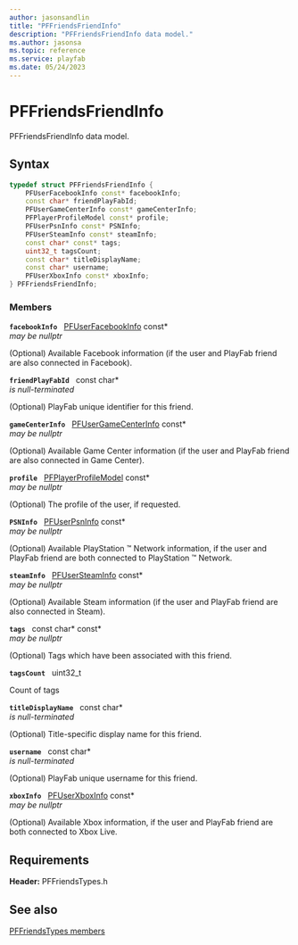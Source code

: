 ```yaml
---
author: jasonsandlin
title: "PFFriendsFriendInfo"
description: "PFFriendsFriendInfo data model."
ms.author: jasonsa
ms.topic: reference
ms.service: playfab
ms.date: 05/24/2023
---
```


# PFFriendsFriendInfo  

PFFriendsFriendInfo data model.  

## Syntax  
  
```cpp
typedef struct PFFriendsFriendInfo {  
    PFUserFacebookInfo const* facebookInfo;  
    const char* friendPlayFabId;  
    PFUserGameCenterInfo const* gameCenterInfo;  
    PFPlayerProfileModel const* profile;  
    PFUserPsnInfo const* PSNInfo;  
    PFUserSteamInfo const* steamInfo;  
    const char* const* tags;  
    uint32_t tagsCount;  
    const char* titleDisplayName;  
    const char* username;  
    PFUserXboxInfo const* xboxInfo;  
} PFFriendsFriendInfo;  
```
  
### Members  
  
**`facebookInfo`** &nbsp; [PFUserFacebookInfo](../../pftypes/structs/pfuserfacebookinfo.md) const*  
*may be nullptr*  
  
(Optional) Available Facebook information (if the user and PlayFab friend are also connected in Facebook).
  
**`friendPlayFabId`** &nbsp; const char*  
*is null-terminated*  
  
(Optional) PlayFab unique identifier for this friend.
  
**`gameCenterInfo`** &nbsp; [PFUserGameCenterInfo](../../pftypes/structs/pfusergamecenterinfo.md) const*  
*may be nullptr*  
  
(Optional) Available Game Center information (if the user and PlayFab friend are also connected in Game Center).
  
**`profile`** &nbsp; [PFPlayerProfileModel](../../pftypes/structs/pfplayerprofilemodel.md) const*  
*may be nullptr*  
  
(Optional) The profile of the user, if requested.
  
**`PSNInfo`** &nbsp; [PFUserPsnInfo](../../pftypes/structs/pfuserpsninfo.md) const*  
*may be nullptr*  
  
(Optional) Available PlayStation :tm: Network information, if the user and PlayFab friend are both connected to PlayStation :tm: Network.
  
**`steamInfo`** &nbsp; [PFUserSteamInfo](../../pftypes/structs/pfusersteaminfo.md) const*  
*may be nullptr*  
  
(Optional) Available Steam information (if the user and PlayFab friend are also connected in Steam).
  
**`tags`** &nbsp; const char* const*  
*may be nullptr*  
  
(Optional) Tags which have been associated with this friend.
  
**`tagsCount`** &nbsp; uint32_t  
  
Count of tags
  
**`titleDisplayName`** &nbsp; const char*  
*is null-terminated*  
  
(Optional) Title-specific display name for this friend.
  
**`username`** &nbsp; const char*  
*is null-terminated*  
  
(Optional) PlayFab unique username for this friend.
  
**`xboxInfo`** &nbsp; [PFUserXboxInfo](../../pftypes/structs/pfuserxboxinfo.md) const*  
*may be nullptr*  
  
(Optional) Available Xbox information, if the user and PlayFab friend are both connected to Xbox Live.
  
  
## Requirements  
  
**Header:** PFFriendsTypes.h
  
## See also  
[PFFriendsTypes members](../pffriendstypes_members.md)  

  
  

